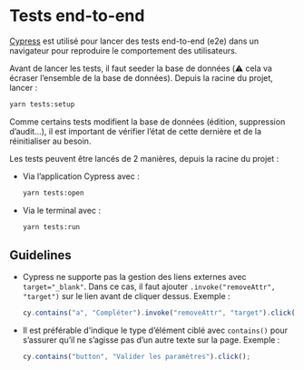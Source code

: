 # Tests end-to-end

[Cypress](https://www.cypress.io/) est utilisé pour lancer des tests end-to-end (e2e) dans un navigateur pour reproduire le comportement des utilisateurs.

Avant de lancer les tests, il faut seeder la base de données (⚠️ cela va écraser l’ensemble de la base de données). Depuis la racine du projet, lancer :

```sh
yarn tests:setup
```

Comme certains tests modifient la base de données (édition, suppression d’audit...), il est important de vérifier l’état de cette dernière et de la réinitialiser au besoin.

Les tests peuvent être lancés de 2 manières, depuis la racine du projet :

- Via l’application Cypress avec :

  ```sh
  yarn tests:open
  ```

- Via le terminal avec :

  ```sh
  yarn tests:run
  ```

## Guidelines

- Cypress ne supporte pas la gestion des liens externes avec `target="_blank"`. Dans ce cas, il faut ajouter `.invoke("removeAttr", "target")` sur le lien avant de cliquer dessus. Exemple :

  ```js
  cy.contains("a", "Compléter").invoke("removeAttr", "target").click();
  ```

- Il est préférable d'indique le type d’élément ciblé avec `contains()` pour s’assurer qu’il ne s’agisse pas d’un autre texte sur la page. Exemple :
  ```js
  cy.contains("button", "Valider les paramètres").click();
  ```
